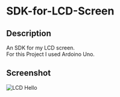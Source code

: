 # SDK-for-LCD-Screen
## Description
An SDK for my LCD screen. <br>
For this Project I used Ardoino Uno.

## Screenshot

![LCD Hello](https://user-images.githubusercontent.com/37881919/203777371-487e5981-484c-4e37-85f3-7bb4e3194b0c.gif)
